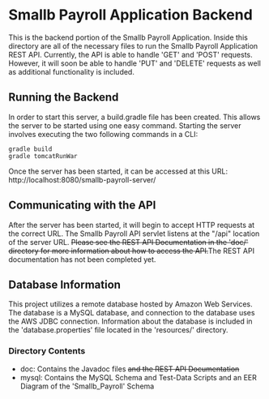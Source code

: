 # Smallb Payroll Application Backend

This is the backend portion of the Smallb Payroll Application. Inside this directory are all of the necessary files to run the Smallb Payroll Application REST API. Currently, the API is able to handle 'GET' and 'POST' requests. However, it will soon be able to handle 'PUT' and 'DELETE' requests as well as additional functionality is included.

## Running the Backend

In order to start this server, a build.gradle file has been created. This allows the server to be started using one easy command. Starting the server involves executing the two following commands in a CLI:

```
gradle build
gradle tomcatRunWar
```

Once the server has been started, it can be accessed at this URL: http://localhost:8080/smallb-payroll-server/

## Communicating with the API

After the server has been started, it will begin to accept HTTP requests at the correct URL. The Smallb Payroll API servlet listens at the "/api" location of the server URL. ~~Please see the REST API Documentation in the 'doc/' directory for more information about how to access the API.~~The REST API documentation has not been completed yet.

## Database Information

This project utilizes a remote database hosted by Amazon Web Services. The database is a MySQL database, and connection to the database uses the AWS JDBC connection. Information about the database is included in the 'database.properties' file located in the 'resources/' directory.

### Directory Contents

-   doc: Contains the Javadoc files ~~and the REST API Documentation~~
-   mysql: Contains the MySQL Schema and Test-Data Scripts and an EER Diagram of the 'Smallb_Payroll' Schema

